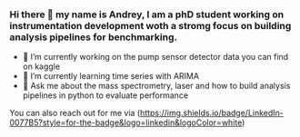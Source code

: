 ### Hi there 👋 my name is Andrey, I am a phD student working on instrumentation development woth a stromg focus on building analysis pipelines for benchmarking.
- 🔭 I’m currently working on the pump sensor detector data you can find on kaggle
- 🌱 I’m currently learning time series with ARIMA
- 💬 Ask me about the mass spectrometry, laser and how to build analysis pipelines in python to evaluate performance 

You can also reach out for me via (https://img.shields.io/badge/LinkedIn-0077B5?style=for-the-badge&logo=linkedin&logoColor=white)
<!--
**andrey101010/andrey101010** is a ✨ _special_ ✨ repository because its `README.md` (this file) appears on your GitHub profile.

Here are some ideas to get you started:
- 📫 How to reach me: [Github and Tweeter](https://img.shields.io/badge/LinkedIn-0077B5?style=for-the-badge&logo=linkedin&logoColor=white)

-->
